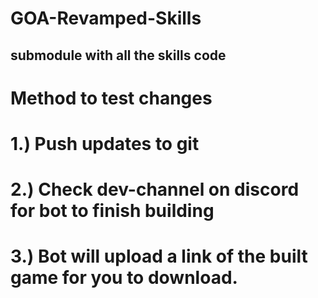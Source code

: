 # GOA-Revamped-Skills
submodule with all the skills code
---

# Method to test changes

# 1.) Push updates to git

# 2.) Check dev-channel on discord for bot to finish building

# 3.) Bot will upload a link of the built game for you to download.